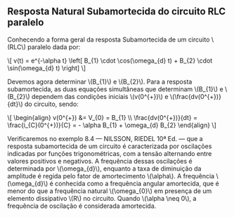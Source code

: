 ## Resposta Natural Subamortecida do circuito RLC paralelo

<div class="grid-50-50 small">


<div class="grid-element">

Conhecendo a forma geral da resposta Subamortecida de um circuito \\(RLC\\) paralelo dada por:

\\[
    v(t) =  e^{-\alpha t} \left[ B_{1} \cdot \cos(\omega_{d} t) + B_{2} \cdot \sin(\omega_{d} t) \right]
\\]

Devemos agora determinar \\(B_{1}\\) e \\(B_{2}\\). Para a resposta subamortecida, as duas equações simultâneas que determinam \\(B_{1}\\) e \\(B_{2}\\) dependem das condições iniciais \\(v(0^{+})\\) e \\(\frac{dv(0^{+})}{dt}\\) do circuito, sendo:

\\[
\begin{align}
v(0^{+}) &= V_{0} = B_{1} \\\\
\frac{dv(0^{+})}{dt} = \frac{i_{C}(0^{+})}{C} = - \alpha B_{1} + \omega_{d} B_{2}
\end{align}
\\]


</div>

<div class="grid-element">

Verificaremos no exemplo 8.4 — NILSSON, RIEDEL 10ª Ed. — que a resposta subamortecida de um circuito é caracterizada por oscilações indicadas por funções trigonométricas, com a tensão alternando entre valores positivos e negativos. A frequência dessas oscilações é determinada por \\(\omega_{d}\\), enquanto a taxa de diminuição da amplitude é regida pelo fator de amortecimento \\(\alpha\\). A frequência \\(\omega_{d}\\) é conhecida como a frequência angular amortecida, que é menor do que a frequência natural \\(\omega_{0}\\) em presença de um elemento dissipativo \\(R\\) no circuito. Quando \\(\alpha \neq 0\\), a frequência de oscilação é considerada amortecida.

</div>

</div>
